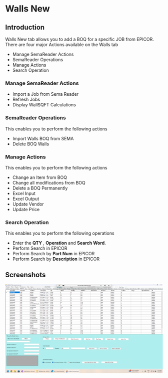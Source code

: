 # Walls New

## Introduction

Walls New tab allows you to add a BOQ for a specific JOB from EPICOR. There are four major Actions available on the Walls tab

- Manage SemaReader Actions
- SemaReader Operations
- Manage Actions
- Search Operation

### Manage SemaReader Actions

- Import a Job from Sema Reader
- Refresh Jobs
- Display WallSQFT Calculations

### SemaReader Operations

This enables you to perform the following actions

- Import Walls BOQ from SEMA
- Delete BOQ Walls

### Manage Actions

This enables you to perform the following actions

- Change an Item from BOQ
- Change all modifications from BOQ
- Delete a BOQ Permanently
- Excel Input 
- Excel Output
- Update Vendor
- Update Price

### Search Operation

This enables you to perform the following operations

- Enter the **QTY** , **Operation** and **Search Word**.
- Perform Search in EPICOR
- Perform Search by **Part Num** in EPICOR
- Perform Search by **Description** in EPICOR 


## Screenshots

![Walls New Tab](images/walls.png)